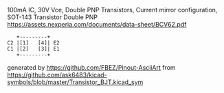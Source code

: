 100mA IC, 30V Vce, Double PNP Transistors, Current mirror configuration, SOT-143
Transistor Double PNP
https://assets.nexperia.com/documents/data-sheet/BCV62.pdf


	   +---------+
	C2 |[1]   [4]| E2
	C1 |[2]   [3]| E1
	   +---------+


generated by https://github.com/FBEZ/Pinout-AsciiArt from https://github.com/ask6483/kicad-symbols/blob/master/Transistor_BJT.kicad_sym